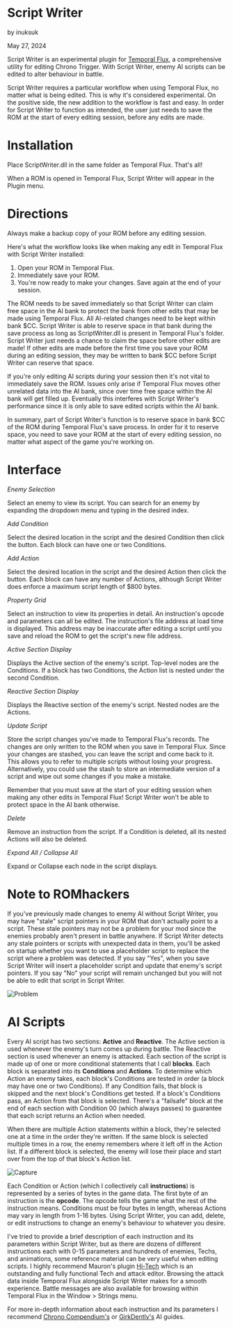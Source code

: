 Script Writer
=============
by inuksuk

May 27, 2024

Script Writer is an experimental plugin for [Temporal Flux](https://www.romhacking.net/utilities/262/), a comprehensive utility for editing Chrono Trigger. With Script Writer, enemy AI scripts can be edited to alter behaviour in battle.

Script Writer requires a particular workflow when using Temporal Flux, no matter what is being edited. This is why it's considered experimental. On the positive side, the new addition to the workflow is fast and easy. In order for Script Writer to function as intended, the user just needs to save the ROM at the start of every editing session, before any edits are made.

Installation
============

Place ScriptWriter.dll in the same folder as Temporal Flux. That's all!

When a ROM is opened in Temporal Flux, Script Writer will appear in the Plugin menu.

Directions
==========

Always make a backup copy of your ROM before any editing session.

Here's what the workflow looks like when making any edit in Temporal Flux with Script Writer installed:
1. Open your ROM in Temporal Flux.
2. Immediately save your ROM.
3. You're now ready to make your changes. Save again at the end of your session.

The ROM needs to be saved immediately so that Script Writer can claim free space in the AI bank to protect the bank from other edits that may be made using Temporal Flux. All AI-related changes need to be kept within bank $CC. Script Writer is able to reserve space in that bank during the save process as long as ScriptWriter.dll is present in Temporal Flux's folder. Script Writer just needs a chance to claim the space before other edits are made! If other edits are made before the first time you save your ROM during an editing session, they may be written to bank $CC before Script Writer can reserve that space.

If you're only editing AI scripts during your session then it's not vital to immediately save the ROM. Issues only arise if Temporal Flux moves other unrelated data into the AI bank, since over time free space within the AI bank will get filled up. Eventually this interferes with Script Writer's performance since it is only able to save edited scripts within the AI bank.

In summary, part of Script Writer's function is to reserve space in bank $CC of the ROM during Temporal Flux's save process. In order for it to reserve space, you need to save your ROM at the start of every editing session, no matter what aspect of the game you're working on.

Interface
=========

_Enemy Selection_

Select an enemy to view its script. You can search for an enemy by expanding the dropdown menu and typing in the desired index.

_Add Condition_

Select the desired location in the script and the desired Condition then click the button. Each block can have one or two Conditions.

_Add Action_

Select the desired location in the script and the desired Action then click the button. Each block can have any number of Actions, although Script Writer does enforce a maximum script length of $800 bytes.

_Property Grid_

Select an instruction to view its properties in detail. An instruction's opcode and parameters can all be edited. The instruction's file address at load time is displayed. This address may be inaccurate after editing a script until you save and reload the ROM to get the script's new file address.

_Active Section Display_

Displays the Active section of the enemy's script. Top-level nodes are the Conditions. If a block has two Conditions, the Action list is nested under the second Condition.

_Reactive Section Display_

Displays the Reactive section of the enemy's script. Nested nodes are the Actions.

_Update Script_

Store the script changes you've made to Temporal Flux's records. The changes are only written to the ROM when you save in Temporal Flux. Since your changes are stashed, you can leave the script and come back to it. This allows you to refer to multiple scripts without losing your progress. Alternatively, you could use the stash to store an intermediate version of a script and wipe out some changes if you make a mistake.

Remember that you must save at the start of your editing session when making any other edits in Temporal Flux! Script Writer won't be able to protect space in the AI bank otherwise.

_Delete_

Remove an instruction from the script. If a Condition is deleted, all its nested Actions will also be deleted.

_Expand All / Collapse All_

Expand or Collapse each node in the script displays.

Note to ROMhackers
==================

If you've previously made changes to enemy AI without Script Writer, you may have "stale" script pointers in your ROM that don't actually point to a script. These stale pointers may not be a problem for your mod since the enemies probably aren't present in battle anywhere. If Script Writer detects any stale pointers or scripts with unexpected data in them, you'll be asked on startup whether you want to use a placeholder script to replace the script where a problem was detected. If you say "Yes", when you save Script Writer will insert a placeholder script and update that enemy's script pointers. If you say "No" your script will remain unchanged but you will not be able to edit that script in Script Writer.

![Problem](https://github.com/inuksuktv/ScriptWriter/assets/75352411/af7dbe36-108e-418e-9173-2b7feb92ea10)

AI Scripts
==========

Every AI script has two sections: **Active** and **Reactive**. The Active section is used whenever the enemy's turn comes up during battle. The Reactive section is used whenever an enemy is attacked. Each section of the script is made up of one or more conditional statements that I call **blocks**. Each block is separated into its **Conditions** and **Actions**. To determine which Action an enemy takes, each block's Conditions are tested in order (a block may have one or two Conditions). If any Condition fails, that block is skipped and the next block's Conditions get tested. If a block's Conditions pass, an Action from that block is selected. There's a "failsafe" block at the end of each section with Condition 00 (which always passes) to guarantee that each script returns an Action when needed.

When there are multiple Action statements within a block, they're selected one at a time in the order they're written. If the same block is selected multiple times in a row, the enemy remembers where it left off in the Action list. If a different block is selected, the enemy will lose their place and start over from the top of that block's Action list.

![Capture](https://github.com/inuksuktv/ScriptWriter/assets/75352411/46cbd383-6506-490b-8633-42a3e6eb7f58)

Each Condition or Action (which I collectively call **instructions**) is represented by a series of bytes in the game data. The first byte of an instruction is the **opcode**. The opcode tells the game what the rest of the instruction means. Conditions must be four bytes in length, whereas Actions may vary in length from 1-16 bytes. Using Script Writer, you can add, delete, or edit instructions to change an enemy's behaviour to whatever you desire.

I've tried to provide a brief description of each instruction and its parameters within Script Writer, but as there are dozens of different instructions each with 0-15 parameters and hundreds of enemies, Techs, and animations, some reference material can be very useful when editing scripts. I highly recommend Mauron's plugin [Hi-Tech](https://www.chronocompendium.com/Forums/index.php?topic=10245.0) which is an outstanding and fully functional Tech and attack editor. Browsing the attack data inside Temporal Flux alongside Script Writer makes for a smooth experience. Battle messages are also available for browsing within Temporal Flux in the Window > Strings menu.

For more in-depth information about each instruction and its parameters I recommend [Chrono Compendium's](https://www.chronocompendium.com/Term/Enemy_AI.html) or [GirkDently's](https://gamefaqs.gamespot.com/snes/563538-chrono-trigger/faqs/78740) AI guides.

